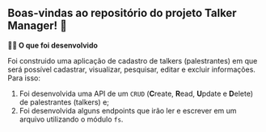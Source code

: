 ## Boas-vindas ao repositório do projeto Talker Manager! 🚀

  <strong>👨‍💻 O que foi desenvolvido</strong></summary><br />

  Foi construido uma aplicação de cadastro de talkers (palestrantes) em que será possível cadastrar, visualizar, pesquisar, editar e excluir informações. Para isso:
  
  1. Foi desenvolvida uma API de um `CRUD` (**C**reate, **R**ead, **U**pdate e **D**elete) de palestrantes (talkers) e;
  2. Foi desenvolvida alguns endpoints que irão ler e escrever em um arquivo utilizando o módulo `fs`.
  
  
  

